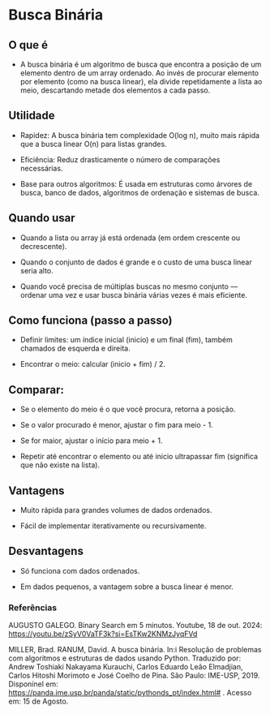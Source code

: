 # Busca Binária

## O que é

- A busca binária é um algoritmo de busca que encontra a posição de um elemento dentro de um array ordenado. Ao invés de procurar elemento por elemento (como na busca linear), ela divide repetidamente a lista ao meio, descartando metade dos elementos a cada passo.

## Utilidade

- Rapidez: A busca binária tem complexidade O(log n), muito mais rápida que a busca linear O(n) para listas grandes.

- Eficiência: Reduz drasticamente o número de comparações necessárias.

- Base para outros algoritmos: É usada em estruturas como árvores de busca, banco de dados, algoritmos de ordenação e sistemas de busca.

## Quando usar

- Quando a lista ou array já está ordenada (em ordem crescente ou decrescente).

- Quando o conjunto de dados é grande e o custo de uma busca linear seria alto.

- Quando você precisa de múltiplas buscas no mesmo conjunto — ordenar uma vez e usar busca binária várias vezes é mais eficiente.

## Como funciona (passo a passo)

- Definir limites: um índice inicial (inicio) e um final (fim), também chamados de esquerda e direita.

- Encontrar o meio: calcular (inicio + fim) / 2.

## Comparar:

- Se o elemento do meio é o que você procura, retorna a posição.

- Se o valor procurado é menor, ajustar o fim para meio - 1.

- Se for maior, ajustar o início para meio + 1.

- Repetir até encontrar o elemento ou até inicio ultrapassar fim (significa que não existe na lista).

## Vantagens

- Muito rápida para grandes volumes de dados ordenados.

- Fácil de implementar iterativamente ou recursivamente.

## Desvantagens

- Só funciona com dados ordenados.

- Em dados pequenos, a vantagem sobre a busca linear é menor.

### Referências

AUGUSTO GALEGO. Binary Search em 5 minutos. Youtube, 18 de out. 2024: https://youtu.be/zSyV0VaTF3k?si=EsTKw2KNMzJyqFVd

MILLER, Brad. RANUM, David. A busca binária. In:i Resolução de problemas com algoritmos e estruturas de dados usando Python. Traduzido por: Andrew Toshiaki Nakayama Kurauchi, Carlos Eduardo Leão Elmadjian, Carlos Hitoshi Morimoto e José Coelho de Pina. São Paulo: IME-USP, 2019. Disponínel em: https://panda.ime.usp.br/panda/static/pythonds_pt/index.html# . Acesso em: 15 de Agosto. 

